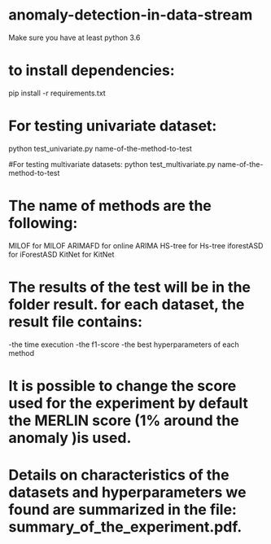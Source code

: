 # anomaly-detection-in-data-stream
Make sure you have at least python 3.6 
# to install dependencies:
pip install -r requirements.txt

# For testing univariate dataset:
python test_univariate.py name-of-the-method-to-test

#For testing multivariate datasets: 
python test_multivariate.py name-of-the-method-to-test

# The name of methods are the following:
  MILOF for MILOF
  ARIMAFD for online ARIMA
  HS-tree for Hs-tree
  iforestASD for iForestASD
  KitNet for KitNet

# The results of the test will be in the folder result. for each dataset, the result file contains:

-the time execution
-the f1-score
-the best hyperparameters of each method

# It is possible to change the score used for the experiment by default the MERLIN score (1% around the anomaly )is used.

# Details on characteristics of the datasets and hyperparameters we found are summarized in the file: summary_of_the_experiment.pdf. 
